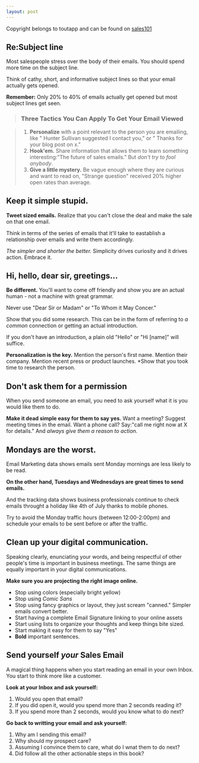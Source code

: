 ```yaml
---
layout: post
---
```

Copyright belongs to toutapp and can be found on [sales101](http://www1.toutapp.com/sales101/kickass-sales-emails-pdf/)

Re:Subject line
---------------

Most salespeople stress over the body of their emails. You should spend more time on the subject line.

Think of cathy, short, and informative subject lines so that your email actually gets opened.

**Remember:** Only 20% to 40% of emails actually get opened but most subject lines get seen.

> ### Three Tactics You Can Apply To Get Your Email Viewed

> 1. **Personalize** with a point relevant to the person you are emailing, like " Hunter Sullivan suggested I contact you," or " Thanks for your blog post on x."
> 2. **Hook'em.** Share information that allows them to learn something interesting:"The future of sales emails." But *don't try to fool anybody*.
> 3. **Give a little mystery.** Be vague enough where they are curious and want to read on, "Strange question" received 20% higher open rates than average.

Keep it simple stupid.
----------------------

**Tweet sized emails.** Realize that you can't close the deal and make the sale on that one email.

Think in terms of the series of emails that it'll take to eastablish a relationship over emails and write them accordingly.

*The simpler and shorter the better.* Simplicity drives curiosity and it drives action. Embrace it.

Hi, hello, dear sir, greetings...
---------------------------------

**Be different.** You'll want to come off friendly and show you are an actual human - not a machine with great grammar.

Never use "Dear Sir or Madam" or "To Whom it May Concer."

Show that you did some research. This can be in the form of referring to *a common* connection or getting an actual introduction.

If you don't have an introduction, a plain old "Hello" or "Hi [name]" will suffice.

**Personalization is the key.** Mention the person's first name. Mention their company. Mention recent press or product launches. *Show that you took time to research the person.

Don't ask them for a permission
--------------------------------

When you send someone an email, you need to ask yourself what it is you would like them to do.

**Make it dead simple easy for them to say yes.** Want a meeting? Suggest meeting times in the email. Want a phone call? Say:"call me right now at X for details." And *always give them a reason to action.*

Mondays are the worst.
----------------------

Email Marketing data shows emails sent Monday mornings are less likely to be read.

**On the other hand, Tuesdays and Wednesdays are great times to send emails.**

And the tracking data shows business professionals continue to check emails throught a holiday like 4th of July thanks to mobile phones.

Try to avoid the Monday traffic hours (between 12:00-2:00pm) and schedule your emails to be sent before or after the traffic.

Clean up your digital communication.
------------------------------------

Speaking clearly, enunciating your words, and being respectful of other people's time is important in business meetings. The same things are equally important in your digital communications.

**Make sure you are projecting the right image online.**

* Stop using colors (especially bright yellow)
* Stop using *Comic Sans*
* Stop using fancy graphics or layout, they just scream "canned." Simpler emails convert better.
* Start having a complete Email Signature linking to your online assets
* Start using lists to organize your thoughts and keep things bite sized.
* Start making it easy for them to say "Yes"
* **Bold** important sentences.

Send yourself *your* Sales Email
--------------------------------

A magical thing happens when you start reading an email in your own Inbox. You start to think more like a customer.

**Look at your Inbox and ask yourself:**

1. Would you open that email?
2. If you did open it, would you spend more than 2 seconds reading it?
3. If you spend more than 2 seconds, would you know what to do next?

**Go back to writting your email and ask yourself:**
1. Why am I sending this email?
2. Why should my prospect care?
3. Assuming I convince them to care, what do I wnat them to do next?
4. Did follow all the other actionable steps in this book?






